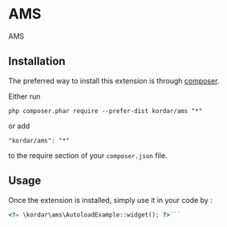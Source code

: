 AMS
===
AMS

Installation
------------

The preferred way to install this extension is through [composer](http://getcomposer.org/download/).

Either run

```
php composer.phar require --prefer-dist kordar/ams "*"
```

or add

```
"kordar/ams": "*"
```

to the require section of your `composer.json` file.


Usage
-----

Once the extension is installed, simply use it in your code by  :

```php
<?= \kordar\ams\AutoloadExample::widget(); ?>```